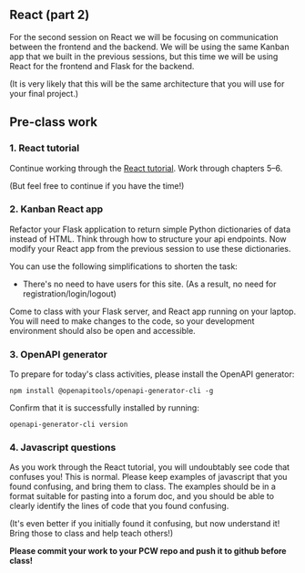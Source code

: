 ## React (part 2)

For the second session on React we will be focusing on
communication between the frontend and the backend. We will
be using the same Kanban app that we built in the previous
sessions, but this time we will be using React for the
frontend and Flask for the backend.

(It is very likely that this will be the same architecture
that you will use for your final project.)

## Pre-class work

### 1. React tutorial

Continue working through the [React tutorial](https://blog.miguelgrinberg.com/post/the-react-mega-tutorial-chapter-1-modern-javascript).
Work through chapters 5–6.

(But feel free to continue if you have the time!)

### 2. Kanban React app

Refactor your Flask application to return simple Python
dictionaries of data instead of HTML. Think through how
to structure your api endpoints. Now modify your React app
from the previous session to use these dictionaries.

You can use the following simplifications to shorten the task:

- There's no need to have users for this site. (As a result, no need for registration/login/logout)

Come to class with your Flask server, and React app running on your laptop.
You will need to make changes to the code, so your development environment
should also be open and accessible.

### 3. OpenAPI generator

To prepare for today's class activities, please install the OpenAPI generator:

```
npm install @openapitools/openapi-generator-cli -g
```

Confirm that it is successfully installed by running:

```
openapi-generator-cli version
```

### 4. Javascript questions

As you work through the React tutorial, you will undoubtably see
code that confuses you! This is normal. Please keep examples of
javascript that you found confusing, and bring them to class.
The examples should be in a format suitable for pasting into a
forum doc, and you should be able to clearly identify the
lines of code that you found confusing.

(It's even better if you initially found it confusing, but
now understand it! Bring those to class and help teach others!)

**Please commit your work to your PCW repo and push it to github before class!**